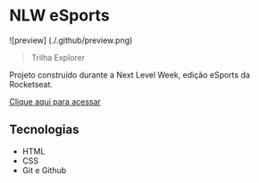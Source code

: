 # NLW eSports

![preview] (./.github/preview.png)

> Trilha Explorer

Projeto construído durante a Next Level Week, edição eSports da Rocketseat.

[Clique aqui para acessar](https://lepetitcuisinier.github.io/nlw-esports-explorer/)

## Tecnologias

- HTML
- CSS
- Git e Github
